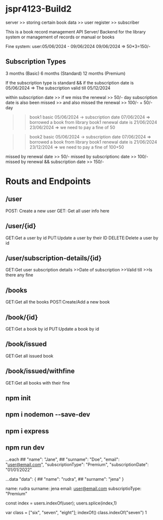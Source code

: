 # jspr4123-Build2

server  >> storing certain book data
        >> user register 
        >> subscriber


This is a book record management API Server/ Backend for the library system or management of records or manual or books

Fine system:
user:05/06/2024 - 09/06/2024
09/06/2024 => 50*3=150/-


## Subscription Types
3 months (Basic)
6 months (Standard)
12 months (Premium)

If the subscription type is standard && if the subscription date is 05/06/2024
=> The subscription valid till 05/12/2024

within subscription date >> if we miss the renewal >> 50/- day
subscription date is also been missed >> and also missed the renewal >> 100/- + 50/- day


>> book1 
>> basic 
>> 05/06/2024 -> subscription date
>> 07/06/2024 => borrowed a book from library 
>> book1 renewal date is 21/06/2024
>>23/06/2024 => we need to pay a fine of 50


>> book2 
>> basic 
>> 05/06/2024 -> subscription date
>> 07/06/2024 => borrowed a book from library 
>> book1 renewal date is 21/06/2024
>>23/12/2024 => we need to pay a fine of 100+50


missed by renewal date >> 50/-
missed by subscriptionc date >> 100/-
missed by renewal && subscription date >> 150/-





# Routs and Endpoints 

## /user
POST: Create a new user
GET: Get all user info here

## /user/{id}
GET:Get a user by id
PUT:Update a user by their ID
DELETE:Delete a user by id

## /user/subscription-details/{id}
GET:Get user subscription details 
        >>Date of subscription 
        >>Valid till
        >>Is there any fine

## /books
GET:Get all the books
POST:Create/Add a new book

## /book/{id}
GET:Get a book by id
PUT:Update a book by id

## /book/issued 
GET:Get all issued book

## /book/issued/withfine
GET:Get all books with their fine




## npm init 
## npm i nodemon --save-dev
## npm i express 
## npm run dev



...each
     ## "name": "Jane",
     ## "surname": "Doe",
      "email": "user@email.com",
      "subscriptionType": "Premium",
      "subscriptionDate": "01/01/2022"


...data
  "data": {
    ## "name": "rudra",
    ## "surname": "jena"
  }

name: rudra
surname: jena
email: user@email.com
subscriptioType: "Premium"


  const index = users.indexOf(user);
  users.splice(index,1)


  var class = ["six", "seven", "eight"];
  indexOf()
  class.indexOf("seven")
  1

